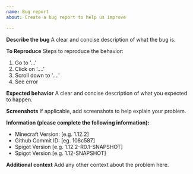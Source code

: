 ```yaml
---
name: Bug report
about: Create a bug report to help us improve

---
```


**Describe the bug**
A clear and concise description of what the bug is.

**To Reproduce**
Steps to reproduce the behavior:
1. Go to '...'
2. Click on '....'
3. Scroll down to '....'
4. See error

**Expected behavior**
A clear and concise description of what you expected to happen.

**Screenshots**
If applicable, add screenshots to help explain your problem.

**Information (please complete the following information):**
 - Minecraft Version: [e.g. 1.12.2]
 - Github Commit ID: [eg. 108c587]
 - Spigot Version [e.g. 1.12.2-R0.1-SNAPSHOT]
 - Spigot Version [e.g. 1.12-SNAPSHOT]

**Additional context**
Add any other context about the problem here.
